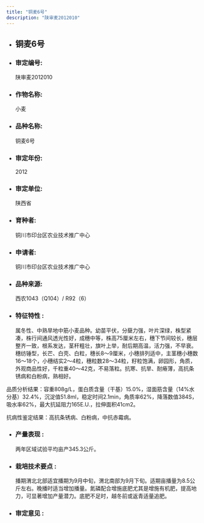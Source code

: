 ```yaml
---
title: "铜麦6号"
description: "陕审麦2012010"
---
```

* ## 铜麦6号
* ###  审定编号:  
   陕审麦2012010

*  ### 作物名称:  
   小麦

*   ###  品种名称: 
    铜麦6号

*   ### 审定年份: 
    2012

*   ### 审定单位:  
    陕西省

*   ### 育种者:  
    铜川市印台区农业技术推广中心

*   ### 申请者:  
    铜川市印台区农业技术推广中心

*   ### 品种来源:  
    西农1043（Q104）/ R92（6）

*   ### 特征特性 : 
    属冬性、中熟旱地中筋小麦品种。幼苗平伏，分蘖力强，叶片深绿，株型紧凑，株行间通风透光性好，成穗中等，株高75厘米左右，穗下节间较长，穗层整齐一致，根系发达，茎秆粗壮，旗叶上举，耐后期高温，活力强，不早衰。穗纺锤型，长芒、白壳、白粒，穗长8～9厘米，小穗排列适中，主茎穗小穗数16～18个，小穗结实2～4粒，穗粒数28～34粒，籽粒饱满，卵园形，角质，外观商品性好，千粒重40～42克，不易落粒。抗寒、抗旱、耐瘠薄，高抗条锈病和白粉病，熟相好。
品质分析结果：容重808g/L，蛋白质含量（干基）15.0%，湿面筋含量（14%水分基）32.4%，沉淀值51.8ml，稳定时间2.1min，角质率62%，降落数值384S，吸水率62%，最大抗延阻力165E.U.，拉伸面积41cm2。
抗病性鉴定结果：高抗条锈病、白粉病，中抗赤霉病。


*   ### 产量表现 : 
    两年区域试验平均亩产345.3公斤。

*   ### 栽培技术要点 : 
    播期渭北北部适宜播期为9月中旬，渭北南部为9月下旬。适期亩播量为8.5公斤左右。晚播时适当增加播量。氮磷配合增施底肥尤其是增施有机肥，提高地力，可显著增加产量潜力。底肥不足时，越冬前或返青适量追肥。

*   ### 审定意见 : 
    
